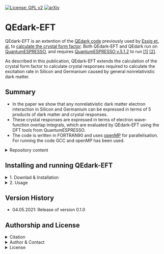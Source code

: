 [![License: GPL 
v2](https://img.shields.io/badge/License-GPL%20v2-blue.svg)](https://www.gnu.org/licenses/old-licenses/gpl-2.0.en.html)
[![arXiv](https://img.shields.io/badge/arXiv-2105.xxxxx-B31B1B.svg)](https://arxiv.org/abs/2105.xxxxx)
<!-- [![DOI](https://zenodo.org/badge/XXXXXXX.svg)](https://zenodo.org/badge/latestdoi/XXXXXXX) -->

# QEdark-EFT

QEdark-EFT is an extention of the [QEdark code](https://github.com/adrian-soto/QEdark_repo) previously used by [Essig et. al.](https://arxiv.org/abs/1509.01598) to [calculate the crystal form factor](http://ddldm.physics.sunysb.edu/ddlDM/). Both QEdark-EFT and QEdark run on [QuantumESPRESSO](https://www.quantum-espresso.org), and requires [QuantumESPRESSO v.5.1.2](https://github.com/QEF/q-e/releases/tag/qe-5.1.2) to run [[1]](https://iopscience.iop.org/article/10.1088/0953-8984/21/39/395502) [[2]](https://aip.scitation.org/doi/10.1063/5.0005082).

As described in this publication, QEdark-EFT extends the calculation of the crystal form factor to calculate crystal responses required to calculate the excitation rate in Silicon and Germanium caused by general nonrelativistic dark matter.

## Summary

- In the paper we show that any nonrelativistic dark matter electron interaction in Silicon and Germanium can be expressed in terms of 5 products of dark matter and crystal responses. 
- These crystal responses are expressed in terms of electron wave-function overlap integrals, which are evaluated by QEdark-EFT using the DFT tools from QuantumESPRESSO.
- The code is written in FORTRAN90 and uses [openMP](https://www.openmp.org) for parallelisation. For running the code GCC and openMP has been used.

<details><summary>Repository content</summary>
<p>

The included folders are:

- *run/*: Contains the input files used for the final runs which generated the crystal responses shown in the paper.
- *test/*: Contains the input files for test runs intended to finish in a few minutes on a laptop.
- *QEdark-EFT/*: Contains the files that need to be copied into the QuantumESPRESSO folder. 

</p>
</details>

## Installing and running QEdark-EFT


<details><summary>1. Downlad & Installation</summary>
<p>

1. Download and unzip [QuantumESPRESSO v.5.1.2](https://github.com/QEF/q-e/releases/tag/qe-5.1.2)
2. Copy the files in *QEdark-EFT/* into the QuantumESPRESSO directory. Some of the files will replace files that are already there with the same name.
3. While in the QuantumESPRESSO main directory execute ``` make clean ```, then ``` ./configure FC=gfortran-9 CC=gcc-9 --disable-parallel --enable-openmp ```, then ``` make pw ```. The first two commands are just needed the first time the code is installed, the latter is needed every time you have made changes to one of the files in the QuantumESPRESSO directory. The code does not work for GCC-10, so GCC-9 or older has to be used. To install GCC-9 with [brew](https://brew.sh) simply execute ``` brew install GCC@9   ```.
</p>
</details>
<details><summary>2. Usage</summary>
<p>

1. Copy *PW/src/pw.x* to the directory that contains the input files, for instance *test/Si/*
2. Set the number of threads and memory per thread. This is done by executing the commands  ``` export OMP_NUM_THREADS=n ``` and ``` export OMP_STACKSIZE=mM ```, where n is the number of threads and m is the memory in MB used per thread. For the test run one can use ``` export OMP_NUM_THREADS=8 ``` and ``` export OMP_STACKSIZE=500M ```.
3. Run the code from the directory containing the input files by executing i.e. ``` ./pw.x <si.test.in> si.out ```. 
</p>
</details>

## Version History

- 04.05.2021: Release of version 0.1.0

## Authorship and License

<details><summary>Citation</summary>
<p>

If you decide to use this code, please cite the latest archived version and the paper.

> Urdshals, E., Matas, M, 2021, QEdark-EFT, [[DOI:10.5281/zenodo.xxxxxx]](https://doi.org/10.5281/zenodo.xxxxxx)

as well as the original publications,

> Catena, R., Emken, T., Matas, M, Spaldin, N.A., Urdshals, E. , 2021,  **Crystal responses to general dark matter-electron interactions**, [[arXiv:2105.xxxxx]](https://arxiv.org/abs/2105.xxxxx).

</p>
</details>

<details><summary>Author & Contact</summary>
<p>

The author of QEdark-EFT is Einar Urdshals and Marek Matas.

For questions, bug reports or other suggestions please contact Einar Urdshals (urdshals@chalmers.se).
</p>
</details>

<details><summary>License</summary>
<p>

This project is licensed under the [GPL License](http://www.gnu.org/licenses/old-licenses/gpl-2.0.txt) - see the LICENSE file.

</p>
</details>
